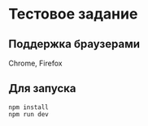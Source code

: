 # Тестовое задание

## Поддержка браузерами

Chrome, Firefox


## Для запуска

```
npm install
npm run dev
```
